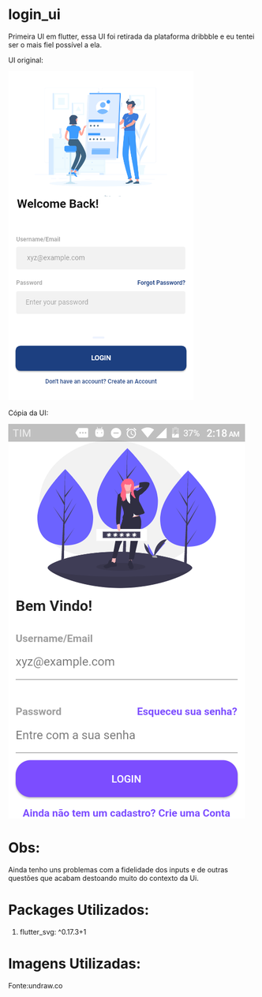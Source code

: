 # login_ui

Primeira UI em flutter, essa UI foi retirada da plataforma dribbble e eu tentei ser o mais fiel possível a ela.

UI original: 

![01](images/attachment.png)

Cópia da UI: 

![02](images/copia.png)

Obs:
===

Ainda tenho uns problemas com a fidelidade dos inputs e de outras questões que acabam destoando muito do contexto da Ui.




Packages Utilizados:
===
1. flutter_svg: ^0.17.3+1


Imagens Utilizadas: 
===
Fonte:undraw.co


